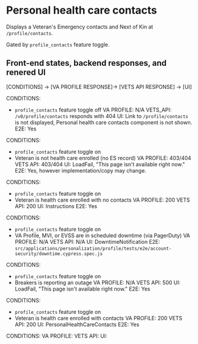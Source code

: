 # Personal health care contacts

Displays a Veteran's Emergency contacts and Next of Kin at `/profile/contacts`.

Gated by `profile_contacts` feature toggle.

## Front-end states, backend responses, and renered UI

[CONDITIONS] -> [VA PROFILE RESPONSE]-> [VETS API RESPONSE] -> [UI]

CONDITIONS:
  - `profile_contacts` feature toggle off
VA PROFILE: N/A
VETS_API: `/v0/profile/contacts` responds with 404
UI: Link to `/profile/contacts` is not displayed, Personal health care contacts component is not shown.
E2E: Yes

CONDITIONS:
  - `profile_contacts` feature toggle on
  - Veteran is not health care enrolled (no ES record)
VA PROFILE: 403/404
VETS API: 403/404
UI: LoadFail, "This page isn't available right now."
E2E: Yes, however implementation/copy may change.

CONDITIONS:
  - `profile_contacts` feature toggle on
  - Veteran is health care enrolled with no contacts
VA PROFILE: 200
VETS API: 200
UI: Instructions
E2E: Yes

CONDITIONS:
  - `profile_contacts` feature toggle on
  - VA Profile, MVI, or EVSS are in scheduled downtime (via PagerDuty)
VA PROFILE: N/A
VETS API: N/A
UI: DowntimeNotification
E2E: `src/applications/personalization/profile/tests/e2e/account-security/downtime.cypress.spec.js`

CONDITIONS:
  - `profile_contacts` feature toggle on
  - Breakers is reporting an outage
VA PROFILE: N/A
VETS API: 500
UI: LoadFail, "This page isn't available right now."
E2E: Yes

CONDITIONS:
  - `profile_contacts` feature toggle on
  - Veteran is health care enrolled with contacts
VA PROFILE: 200
VETS API: 200
UI: PersonalHealthCareContacts
E2E: Yes

CONDITIONS:
VA PROFILE:
VETS API:
UI:
